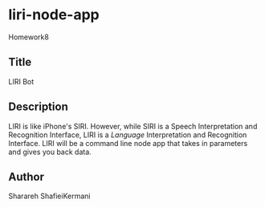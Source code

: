 # liri-node-app
Homework8

##  Title

LIRI Bot

## Description

LIRI is like iPhone's SIRI. However, while SIRI is a Speech Interpretation and Recognition Interface, LIRI is a _Language_ Interpretation and Recognition Interface. LIRI will be a command line node app that takes in parameters and gives you back data.

## Author

Sharareh ShafieiKermani
